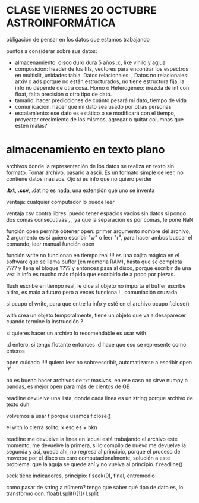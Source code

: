 # CLASE VIERNES 20 OCTUBRE ASTROINFORMÁTICA

obligación de pensar en los datos que estamos trabajando

puntos a considerar sobre sus datos:
- almacenamiento: disco duro dura 5 años :c, like vinilo y agjua 
- composición: header de los fits, vectores para encontrar los espectros en multislit, unidades tabla. Datos relacionales: , Datos no relacionales: arxiv o ads porque no están estructurados, no tiene estructura fija, la info no depende de otra cosa. Homo o Heterogéneo: mezcla de int con float, falta precisión o otro tipo de dato.
- tamaño: hacer predicciones de cuánto pesará mi dato, tiempo de vida
- comunicación: hacer que mi dato sea usado por otras personas
- escalamiento: ese dato es estático o se modificará con el tiempo, proyectar crecimiento de los mismos, agregar o quitar columnas que estén malas?

# almacenamiento en texto plano

archivos donde la representación de los datos se realiza en texto sin formato. Tomar archivo, pasarlo a ascii. Es un formato simple de leer, no contiene datos masivos. Ojo si es info que no quiero perder

**.txt**, **.csv**, .dat no es nada, una extensión que uno se inventa

ventaja: cualquier computador lo puede leer

ventaja csv contra libres: puedo tener espacios vacíos sin datos si pongo dos comas consecutivas , , ya que la separación es por comas, le pone NaN

función open permite obtener
open: primer argumento nombre del archivo, 2 argumento es si quiero escribir "w" o leer "r", para hacer ambos buscar el comando, leer manual función open

función write no funcionan en tiempo real !!! es una cajita mágica en el software que se llama buffer (en memoria RAM), hasta que se completa ???? y llena el bloque ???? y entonces pasa al disco, porque escribir de una vez la info es mucho más rápido que escribirlo de a poco por piezas.

flush escribe en tiempo real, le dice al objeto no importa el buffer escribe altiro, es malo a futuro pero a veces funciona ! , comuniación cruzada

si ocupo el write, para que entre la info y esté en el archivo ocupo f.close()

with crea un objeto temporalmente, tiene un objeto que va a desaparecer cuando termine la instrucción ?

si quieres hacer un archivo lo recomendable es usar with

:d entero, si tengo flotante entonces :d hace que eso se represente como enteros

open cuidado !!!! quiero leer no sobreescribir, automatizarse a escribir open 'r' 

no es bueno hacer archivos de txt masivos, en ese caso no sirve numpy o pandas, es mejor open para más de cientos de GB

readline devuelve una lista, donde cada linea es un string porque archivo de texto duh

volvemos a usar f porque usamos f.close()

el with lo cierra solito, x eso es + bkn

readline me devuelve la línea en lacual está trabajando el archivo este momento, me devuelve la primera, si lo compilo de nuevo me devuelve la segunda y así, queda ahí, no regresa al principio, porque el proceso de moverse por el disco es caro computacionalmente, solución a este problema: que la aguja se quede ahí y no vuelva al principio. f.readline()

seek tiene indicadores, principio: f.seek(0), final, entremedio

como pasar de string a número? tengo que saber qué tipo de dato es, lo transformo con: float(l.split()[1])
l.split
